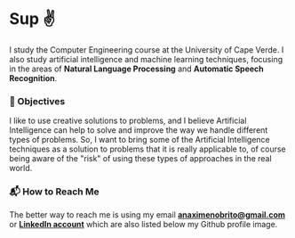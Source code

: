 # Sup :v:

I study the Computer Engineering course at the University of Cape Verde. I also study artificial intelligence and machine learning techniques, focusing in the areas of **Natural Language Processing** and **Automatic Speech Recognition**.

### :star2: Objectives

I like to use creative solutions to problems, and I believe Artificial Intelligence can help to solve and improve the way we handle different types of problems. So, I want to bring some of the Artificial Intelligence techniques as a solution to problems that it is really applicable to, of course being aware of the "risk" of using these types of approaches in the real world.

### :mailbox_with_mail: How to Reach Me

The better way to reach me is using my email **anaximenobrito@gmail.com** or **[LinkedIn account](https://linkedin.com/in/anaximeno)** which are also listed below my Github profile image. 
